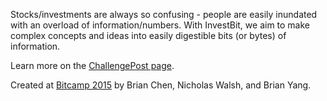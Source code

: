 Stocks/investments are always so confusing - people are easily inundated with an overload of information/numbers. With InvestBit, we aim to make complex concepts and ideas into easily digestible bits (or bytes) of information.

Learn more on the [ChallengePost page](http://challengepost.com/software/investbit).

Created at [Bitcamp 2015](http://bitca.mp) by Brian Chen, Nicholas Walsh, and Brian Yang.
